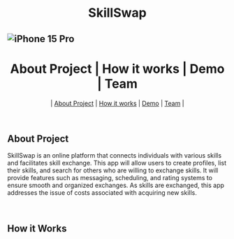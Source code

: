 <h1 align="center">SkillSwap</h1>

## ![iPhone 15 Pro](https://github.com/TechLabs-Berlin/ws24-skillswap/assets/150553622/05288c05-eac7-4293-8f3c-8814a0f83ed7)

<h1 align="center">About Project | How it works | Demo | Team</h1> 

<p align="center">
  | <a href="#About Project">About Project</a>  |
  <a href="#How it works">How it works</a>  |
  <a href="Demo">Demo</a> |
  <a href="#Team">Team</a>  |
</p>

<br />

## About Project

SkillSwap is an online platform that connects individuals with various skills and facilitates skill exchange. This app will allow users to create profiles, list their skills, and search for others who are willing to exchange skills. It will provide features such as messaging, scheduling, and rating systems to ensure smooth and organized exchanges. As skills are exchanged, this app  addresses the issue of costs associated with acquiring new skills.

<br />

## How it Works
